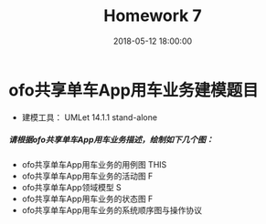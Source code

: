 ﻿---
layout: post
title: Homework 7
date: 2018-05-12 18:00:00
categories: Software
tags: 博客
excerpt: Software
---

# ofo共享单车App用车业务建模题目

- 建模工具： UMLet 14.1.1 stand-alone

##### 请根据ofo共享单车App用车业务描述，绘制如下几个图：

- ofo共享单车App用车业务的用例图
    THIS
- ofo共享单车App用车业务的活动图
    F
- ofo共享单车App领域模型
    S
- ofo共享单车App用车业务的状态图
    F 
- ofo共享单车App用车业务的系统顺序图与操作协议